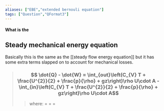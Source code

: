 ```yaml
---
aliases: ["EBE","extended bernouli equation"]
tags: ["Question","QFormat3"]
---
```


#### What is the
## Steady mechanical energy equation
Basically this is the same as the [[steady flow energy equation]] but it has some extra terms slapped on to account for mechanical losses.

> ### $$ \dot{Q} - \dot{W} = \int_{out}\left(C_{V} T + \frac{U^{2}}{2} + \frac{p}{\rho} + gz\right)\rho U\cdot A - \int_{in}\left(C_{V} T + \frac{U^{2}}{2} + \frac{p}{\rho} + gz\right)\rho U\cdot A$$ 
>> where:
>> $=$ 
>> $=$
>> $=$